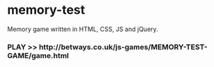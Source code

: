 # memory-test
Memory game written in HTML, CSS, JS and jQuery.

<h3>PLAY >> http://betways.co.uk/js-games/MEMORY-TEST-GAME/game.html</h3>
